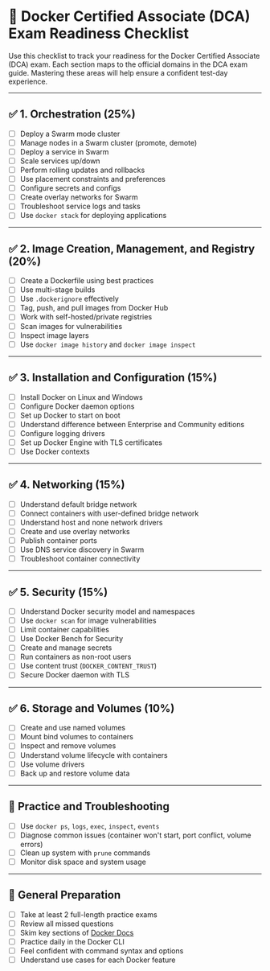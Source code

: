 # 🐳 Docker Certified Associate (DCA) Exam Readiness Checklist

Use this checklist to track your readiness for the Docker Certified Associate (DCA) exam. Each section maps to the official domains in the DCA exam guide. Mastering these areas will help ensure a confident test-day experience.

---

## ✅ 1. Orchestration (25%)

- [ ] Deploy a Swarm mode cluster  
- [ ] Manage nodes in a Swarm cluster (promote, demote)  
- [ ] Deploy a service in Swarm  
- [ ] Scale services up/down  
- [ ] Perform rolling updates and rollbacks  
- [ ] Use placement constraints and preferences  
- [ ] Configure secrets and configs  
- [ ] Create overlay networks for Swarm  
- [ ] Troubleshoot service logs and tasks  
- [ ] Use `docker stack` for deploying applications  

---

## ✅ 2. Image Creation, Management, and Registry (20%)

- [ ] Create a Dockerfile using best practices  
- [ ] Use multi-stage builds  
- [ ] Use `.dockerignore` effectively  
- [ ] Tag, push, and pull images from Docker Hub  
- [ ] Work with self-hosted/private registries  
- [ ] Scan images for vulnerabilities  
- [ ] Inspect image layers  
- [ ] Use `docker image history` and `docker image inspect`  

---

## ✅ 3. Installation and Configuration (15%)

- [ ] Install Docker on Linux and Windows  
- [ ] Configure Docker daemon options  
- [ ] Set up Docker to start on boot  
- [ ] Understand difference between Enterprise and Community editions  
- [ ] Configure logging drivers  
- [ ] Set up Docker Engine with TLS certificates  
- [ ] Use Docker contexts  

---

## ✅ 4. Networking (15%)

- [ ] Understand default bridge network  
- [ ] Connect containers with user-defined bridge network  
- [ ] Understand host and none network drivers  
- [ ] Create and use overlay networks  
- [ ] Publish container ports  
- [ ] Use DNS service discovery in Swarm  
- [ ] Troubleshoot container connectivity  

---

## ✅ 5. Security (15%)

- [ ] Understand Docker security model and namespaces  
- [ ] Use `docker scan` for image vulnerabilities  
- [ ] Limit container capabilities  
- [ ] Use Docker Bench for Security  
- [ ] Create and manage secrets  
- [ ] Run containers as non-root users  
- [ ] Use content trust (`DOCKER_CONTENT_TRUST`)  
- [ ] Secure Docker daemon with TLS  

---

## ✅ 6. Storage and Volumes (10%)

- [ ] Create and use named volumes  
- [ ] Mount bind volumes to containers  
- [ ] Inspect and remove volumes  
- [ ] Understand volume lifecycle with containers  
- [ ] Use volume drivers  
- [ ] Back up and restore volume data  

---

## 🧪 Practice and Troubleshooting

- [ ] Use `docker ps`, `logs`, `exec`, `inspect`, `events`  
- [ ] Diagnose common issues (container won't start, port conflict, volume errors)  
- [ ] Clean up system with `prune` commands  
- [ ] Monitor disk space and system usage  

---

## 🧠 General Preparation

- [ ] Take at least 2 full-length practice exams  
- [ ] Review all missed questions  
- [ ] Skim key sections of [Docker Docs](https://docs.docker.com/)  
- [ ] Practice daily in the Docker CLI  
- [ ] Feel confident with command syntax and options  
- [ ] Understand use cases for each Docker feature
